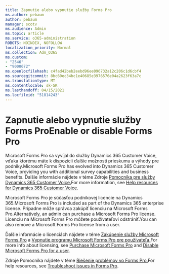 ```yaml
---
title: Zapnutie alebo vypnutie služby Forms Pro
ms.author: pebaum
author: pebaum
manager: scotv
ms.audience: Admin
ms.topic: article
ms.service: o365-administration
ROBOTS: NOINDEX, NOFOLLOW
localization_priority: Normal
ms.collection: Adm_O365
ms.custom:
- "2546"
- "9000672"
ms.openlocfilehash: c4fad42beb2eebd96ee096732a12c206c1d6cbf4
ms.sourcegitcommit: 8bc60ec34bc1e40685e3976576e04a2623f63a7c
ms.translationtype: MT
ms.contentlocale: sk-SK
ms.lasthandoff: 04/15/2021
ms.locfileid: "51814243"
---
```

# <a name="enable-or-disable-forms-pro"></a><span data-ttu-id="fbeef-102">Zapnutie alebo vypnutie služby Forms Pro</span><span class="sxs-lookup"><span data-stu-id="fbeef-102">Enable or disable Forms Pro</span></span>

<span data-ttu-id="fbeef-103">Microsoft Forms Pro sa vyvíjal do služby Dynamics 365 Customer Voice, vďaka ktorému máte k dispozícii ďalšie možnosti prieskumu a výhody pre podniky.</span><span class="sxs-lookup"><span data-stu-id="fbeef-103">Microsoft Forms Pro has evolved into Dynamics 365 Customer Voice, providing you with additional survey capabilities and business benefits.</span></span> <span data-ttu-id="fbeef-104">Ďalšie informácie nájdete v téme Zdroje [Pomocníka pre služby Dynamics 365 Customer Voice.](https://go.microsoft.com/fwlink/p/?linkid=2128357)</span><span class="sxs-lookup"><span data-stu-id="fbeef-104">For more information, see [Help resources for Dynamics 365 Customer Voice](https://go.microsoft.com/fwlink/p/?linkid=2128357).</span></span>  

<span data-ttu-id="fbeef-105">Microsoft Forms Pro je súčasťou podnikovej licencie na Dynamics 365.</span><span class="sxs-lookup"><span data-stu-id="fbeef-105">Microsoft Forms Pro is included as part of the Dynamics 365 enterprise license.</span></span> <span data-ttu-id="fbeef-106">Prípadne môže správca zakúpiť licenciu na Microsoft Forms Pro.</span><span class="sxs-lookup"><span data-stu-id="fbeef-106">Alternatively, an admin can purchase a Microsoft Forms Pro license.</span></span> <span data-ttu-id="fbeef-107">Licenciu na Microsoft Forms Pro môžete používateľovi odstrániť.</span><span class="sxs-lookup"><span data-stu-id="fbeef-107">You can also remove a Microsoft Forms Pro license from a user.</span></span>  

<span data-ttu-id="fbeef-108">Ďalšie informácie o licenciách nájdete v téme [Zakúpenie služby Microsoft Forms Pro](https://docs.microsoft.com/forms-pro/purchase#purchase-microsoft-forms-pro-for-users-in-a-dynamics-365-tenant) a [Vypnutie programu Microsoft Forms Pro pre používateľa.](https://docs.microsoft.com/forms-pro/purchase#disable-microsoft-forms-pro-for-a-user-1)</span><span class="sxs-lookup"><span data-stu-id="fbeef-108">For more info about licensing, see [Purchase Microsoft Forms Pro](https://docs.microsoft.com/forms-pro/purchase#purchase-microsoft-forms-pro-for-users-in-a-dynamics-365-tenant) and [Disable Microsoft Forms Pro for a user](https://docs.microsoft.com/forms-pro/purchase#disable-microsoft-forms-pro-for-a-user-1).</span></span>
  
<span data-ttu-id="fbeef-109">Zdroje Pomocníka nájdete v téme [Riešenie problémov vo Forms Pro.](https://docs.microsoft.com/forms-pro/troubleshoot)</span><span class="sxs-lookup"><span data-stu-id="fbeef-109">For help resources, see [Troubleshoot issues in Forms Pro](https://docs.microsoft.com/forms-pro/troubleshoot).</span></span>